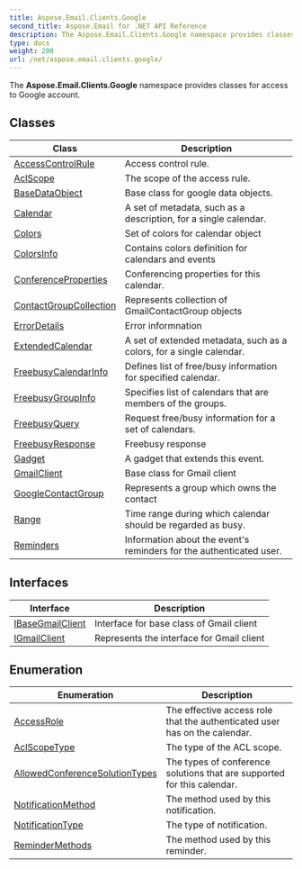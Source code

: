```yaml
---
title: Aspose.Email.Clients.Google
second_title: Aspose.Email for .NET API Reference
description: The Aspose.Email.Clients.Google namespace provides classes for access to Google account
type: docs
weight: 200
url: /net/aspose.email.clients.google/
---
```

The **Aspose.Email.Clients.Google** namespace provides classes for access to Google account.

## Classes

| Class | Description |
| --- | --- |
| [AccessControlRule](./accesscontrolrule/) | Access control rule. |
| [AclScope](./aclscope/) | The scope of the access rule. |
| [BaseDataObject](./basedataobject/) | Base class for google data objects. |
| [Calendar](./calendar/) | A set of metadata, such as a description, for a single calendar. |
| [Colors](./colors/) | Set of colors for calendar object |
| [ColorsInfo](./colorsinfo/) | Contains colors definition for calendars and events |
| [ConferenceProperties](./conferenceproperties/) | Conferencing properties for this calendar. |
| [ContactGroupCollection](./contactgroupcollection/) | Represents collection of GmailContactGroup objects |
| [ErrorDetails](./errordetails/) | Error informnation |
| [ExtendedCalendar](./extendedcalendar/) | A set of extended metadata, such as a colors, for a single calendar. |
| [FreebusyCalendarInfo](./freebusycalendarinfo/) | Defines list of free/busy information for specified calendar. |
| [FreebusyGroupInfo](./freebusygroupinfo/) | Specifies list of calendars that are members of the groups. |
| [FreebusyQuery](./freebusyquery/) | Request free/busy information for a set of calendars. |
| [FreebusyResponse](./freebusyresponse/) | Freebusy response |
| [Gadget](./gadget/) | A gadget that extends this event. |
| [GmailClient](./gmailclient/) | Base class for Gmail client |
| [GoogleContactGroup](./googlecontactgroup/) | Represents a group which owns the contact |
| [Range](./range/) | Time range during which calendar should be regarded as busy. |
| [Reminders](./reminders/) | Information about the event's reminders for the authenticated user. |
## Interfaces

| Interface | Description |
| --- | --- |
| [IBaseGmailClient](./ibasegmailclient/) | Interface for base class of Gmail client |
| [IGmailClient](./igmailclient/) | Represents the interface for Gmail client |
## Enumeration

| Enumeration | Description |
| --- | --- |
| [AccessRole](./accessrole/) | The effective access role that the authenticated user has on the calendar. |
| [AclScopeType](./aclscopetype/) | The type of the ACL scope. |
| [AllowedConferenceSolutionTypes](./allowedconferencesolutiontypes/) | The types of conference solutions that are supported for this calendar. |
| [NotificationMethod](./notificationmethod/) | The method used by this notification. |
| [NotificationType](./notificationtype/) | The type of notification. |
| [ReminderMethods](./remindermethods/) | The method used by this reminder. |



